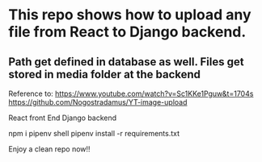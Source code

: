 # This repo shows how to upload any file from React to Django backend.
## Path get defined in database as well. Files get stored in media folder at the backend
Reference to: https://www.youtube.com/watch?v=Sc1KKe1Pguw&t=1704s
https://github.com/Nogostradamus/YT-image-upload

React front End
Django backend

npm i
pipenv shell
pipenv install -r requirements.txt

Enjoy a clean repo now!!
